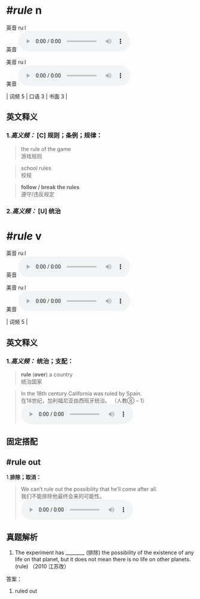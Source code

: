 # ***\#rule*** n
英音 ruːl  
英音
<audio src="./media/rule-B.aac" controls="controls"></audio>

美音 ruːl  
美音
<audio src="./media/rule.aac" controls="controls"></audio>



| 词频 5 | 口语 3 | 书面 3 |  

英文释义
---
### 1.*高义频：* **[C] 规则；条例；规律：**  

 > the rule of the game   
 > 游戏规则    

 > school rules   
 > 校规    

 > **follow / break the rules**  
 > 遵守/违反规定    

### 2.*高义频：* **[U] 统治**  


# ***\#rule*** v
英音 ruːl  
英音
<audio src="./media/rule-B.aac" controls="controls"></audio>

美音 ruːl  
美音
<audio src="./media/rule.aac" controls="controls"></audio>



| 词频 5 |  

英文释义
---
### 1.*高义频：* **统治；支配：**  

 > **rule** (**over**) a country  
 > 统治国家    

 > In the 18th century California was ruled by Spain.   
 > 在18世纪，加利福尼亚由西班牙统治。  （人教⑧ – 1）  
<audio src="./media/rule-1.aac" controls="controls"></audio>


固定搭配
---
## \#rule out 
1.**排除；取消：**  

 > We can’t rule out the possibility that he’ll come after all.   
 > 我们不能排除他最终会来的可能性。    
<audio src="./media/P374 rule1.aac" controls="controls"></audio>


真题解析
---
1. The experiment has ________ (排除) the possibility of the existence of any life on that planet, but it does not mean there is no life on other planets. (rule)  （2010 江苏改）  

答案：
1. ruled out  

